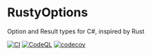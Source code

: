 # RustyOptions
Option and Result types for C#, inspired by Rust

[![CI](https://github.com/jtmueller/RustyOptions/actions/workflows/build-and-test.yml/badge.svg)](https://github.com/jtmueller/RustyOptions/actions/workflows/build-and-test.yml) 
[![CodeQL](https://github.com/jtmueller/RustyOptions/actions/workflows/codeql-analysis.yml/badge.svg)](https://github.com/jtmueller/RustyOptions/actions/workflows/codeql-analysis.yml) 
[![codecov](https://codecov.io/gh/jtmueller/RustyOptions/branch/main/graph/badge.svg?token=M81EJH4ZEI)](https://codecov.io/gh/jtmueller/RustyOptions)
